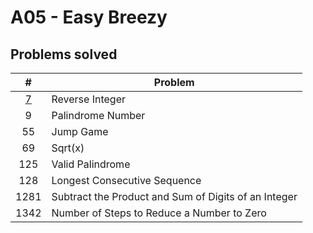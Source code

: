 # A05 - Easy Breezy
## Problems solved
|   #   | Problem         |
| :---: | --------------- | 
|    [7](https://github.com/UselessFuwu/4883-Prog-Tech/tree/main/Assignment/A05-%20Easy%20Breezy/P-7%20Reverse%20Integer)  | Reverse Integer |
|    9  | Palindrome Number |
|   55  | Jump Game |
|   69  | Sqrt(x) | 
|  125  | Valid Palindrome | 
|  128  | Longest Consecutive Sequence |
| 1281  | Subtract the Product and Sum of Digits of an Integer |
| 1342  | Number of Steps to Reduce a Number to Zero |



